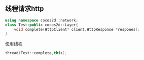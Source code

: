 ## 线程请求http



```cpp
using namespace cocos2d::network;
class Test:public cocos2d::Layer{
    void complete(HttpClient* client,HttpResponse *respones);
}
```

使用线程

```cpp
thread(Test::complete,this);
```

